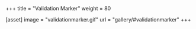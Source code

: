 +++
title = "Validation Marker"
weight = 80

[asset]
  image = "validationmarker.gif"
  url = "gallery/#validationmarker"
+++

